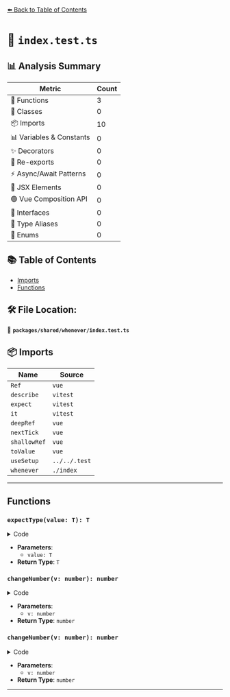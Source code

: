 [⬅️ Back to Table of Contents](../../../index.md)

# 📄 `index.test.ts`

## 📊 Analysis Summary

| Metric | Count |
|--------|-------|
| 🔧 Functions | 3 |
| 🧱 Classes | 0 |
| 📦 Imports | 10 |
| 📊 Variables & Constants | 0 |
| ✨ Decorators | 0 |
| 🔄 Re-exports | 0 |
| ⚡ Async/Await Patterns | 0 |
| 💠 JSX Elements | 0 |
| 🟢 Vue Composition API | 0 |
| 📐 Interfaces | 0 |
| 📑 Type Aliases | 0 |
| 🎯 Enums | 0 |

## 📚 Table of Contents

- [Imports](#imports)
- [Functions](#functions)

## 🛠️ File Location:
📂 **`packages/shared/whenever/index.test.ts`**

## 📦 Imports

| Name | Source |
|------|--------|
| `Ref` | `vue` |
| `describe` | `vitest` |
| `expect` | `vitest` |
| `it` | `vitest` |
| `deepRef` | `vue` |
| `nextTick` | `vue` |
| `shallowRef` | `vue` |
| `toValue` | `vue` |
| `useSetup` | `../../.test` |
| `whenever` | `./index` |


---

## Functions

### `expectType(value: T): T`

<details><summary>Code</summary>

```ts
<T>(value: T) => value
```
</details>

- **Parameters**:
  - `value: T`
- **Return Type**: `T`
### `changeNumber(v: number): number`

<details><summary>Code</summary>

```ts
(v: number) => number.value = v
```
</details>

- **Parameters**:
  - `v: number`
- **Return Type**: `number`
### `changeNumber(v: number): number`

<details><summary>Code</summary>

```ts
(v: number) => number.value = v
```
</details>

- **Parameters**:
  - `v: number`
- **Return Type**: `number`

---